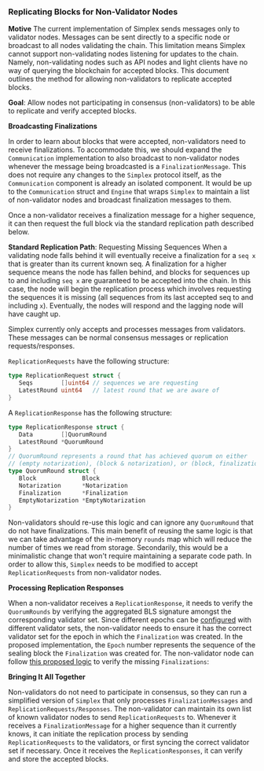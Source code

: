 ### Replicating Blocks for Non-Validator Nodes

**Motive**
The current implementation of Simplex sends messages only to validator nodes. Messages can be sent directly to a specific node or broadcast to all nodes validating the chain. This limitation means Simplex cannot support non-validating nodes listening for updates to the chain. Namely, non-validating nodes such as API nodes and light clients have no way of querying the blockchain for accepted blocks. This document outlines the method for allowing non-validators to replicate accepted blocks.

**Goal**: Allow nodes not participating in consensus (non-validators) to be able to replicate and verify accepted blocks.

**Broadcasting Finalizations**

In order to learn about blocks that were accepted, non-validators need to receive finalizations. To accommodate this, we should expand the `Communication` implementation to also broadcast to non-validator nodes whenever the message being broadcasted is a `FinalizationMessage`. This does not require any changes to the `Simplex` protocol itself, as the `Communication` component is already an isolated component. It would be up to the `Communication` struct and `Engine` that wraps `Simplex` to maintain a list of non-validator nodes and broadcast finalization messages to them.

Once a non-validator receives a finalization message for a higher sequence, it can then request the full block via the standard replication path described below.

**Standard Replication Path**: Requesting Missing Sequences
When a validating node falls behind it will eventually receive a finalization for a `seq x` that is greater than its current known seq. A finalization for a higher sequence means the node has fallen behind, and blocks for sequences up to and including `seq x` are guaranteed to be accepted into the chain. In this case, the node will begin the replication process which involves requesting the sequences it is missing (all sequences from its last accepted seq to and including `x`). Eventually, the nodes will respond and the lagging node will have caught up.

Simplex currently only accepts and processes messages from validators. These messages can be normal consensus messages or replication requests/responses.

`ReplicationRequests` have the following structure:

```go
type ReplicationRequest struct {
   Seqs        []uint64 // sequences we are requesting
   LatestRound uint64   // latest round that we are aware of
}

```

A `ReplicationResponse` has the following structure:

```go
type ReplicationResponse struct {
   Data        []QuorumRound
   LatestRound *QuorumRound
}
// QuorumRound represents a round that has achieved quorum on either
// (empty notarization), (block & notarization), or (block, finalization)
type QuorumRound struct {
   Block             Block
   Notarization      *Notarization
   Finalization      *Finalization
   EmptyNotarization *EmptyNotarization
}
```

Non-validators should re-use this logic and can ignore any `QuorumRound` that do not have finalizations. This main benefit of reusing the same logic is that we can take advantage of the in-memory `rounds` map which will reduce the number of times we read from storage. Secondarily, this would be a minimalistic change that won't require maintaining a separate code path. In order to allow this, `Simplex` needs to be modified to accept `ReplicationRequests` from non-validator nodes.

**Processing Replication Responses**

When a non-validator receives a `ReplicationResponse`, it needs to verify the `QuorumRounds` by verifying the aggregated BLS signature amongst the corresponding validator set. Since different epochs can be [configured](https://github.com/ava-labs/avalanchego/pull/4124) with different validator sets, the non-validator needs to ensure it has the correct validator set for the epoch in which the `Finalization` was created. In the proposed implementation, the `Epoch` number represents the sequence of the sealing block the `Finalization` was created for. The non-validator node can follow [this proposed logic](https://github.com/ava-labs/avalanchego/pull/4124/files#diff-b9b433e0fcc085f654c562e9eaadb1e4de29b7fe6ee4bdc970280b895b3c078bR305) to verify the missing `Finalizations`:

**Bringing It All Together**

Non-validators do not need to participate in consensus, so they can run a simplified version of `Simplex` that only processes `FinalizationMessages` and `ReplicationRequests/Responses`. The non-validator can maintain its own list of known validator nodes to send `ReplicationRequests` to. Whenever it receives a `FinalizationMessage` for a higher sequence than it currently knows, it can initiate the replication process by sending `ReplicationRequests` to the validators, or first syncing the correct validator set if necessary. Once it receives the `ReplicationResponses`, it can verify and store the accepted blocks.

